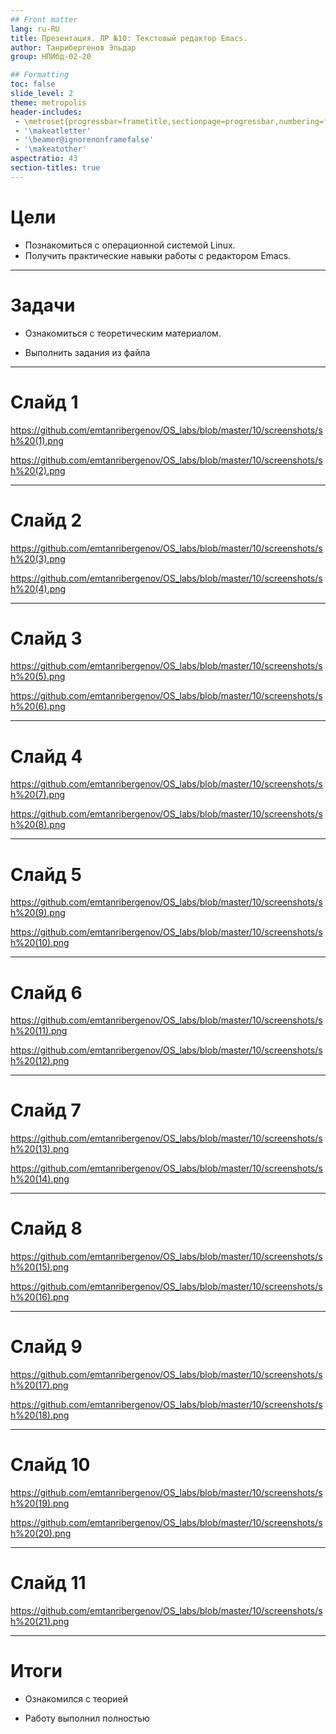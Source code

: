 ```yaml
---
## Front matter
lang: ru-RU
title: Презентация. ЛР №10: Текстовый редактор Emacs.
author: Танрибергенов Эльдар
group: НПИбд-02-20

## Formatting
toc: false
slide_level: 2
theme: metropolis
header-includes: 
 - \metroset{progressbar=frametitle,sectionpage=progressbar,numbering=fraction}
 - '\makeatletter'
 - '\beamer@ignorenonframefalse'
 - '\makeatother'
aspectratio: 43
section-titles: true
---
```


# Цели

- Познакомиться с операционной системой Linux. 
- Получить практические
  навыки работы с редактором Emacs.

---

# Задачи

- Ознакомиться с теоретическим материалом.

- Выполнить задания из файла

---

# Слайд 1

https://github.com/emtanribergenov/OS_labs/blob/master/10/screenshots/sh%20(1).png

https://github.com/emtanribergenov/OS_labs/blob/master/10/screenshots/sh%20(2).png

---

# Слайд 2

https://github.com/emtanribergenov/OS_labs/blob/master/10/screenshots/sh%20(3).png

https://github.com/emtanribergenov/OS_labs/blob/master/10/screenshots/sh%20(4).png

---

# Слайд 3

https://github.com/emtanribergenov/OS_labs/blob/master/10/screenshots/sh%20(5).png

https://github.com/emtanribergenov/OS_labs/blob/master/10/screenshots/sh%20(6).png


---

# Слайд 4

https://github.com/emtanribergenov/OS_labs/blob/master/10/screenshots/sh%20(7).png

https://github.com/emtanribergenov/OS_labs/blob/master/10/screenshots/sh%20(8).png



------

# Слайд 5

https://github.com/emtanribergenov/OS_labs/blob/master/10/screenshots/sh%20(9).png

https://github.com/emtanribergenov/OS_labs/blob/master/10/screenshots/sh%20(10).png



------

# Слайд 6

https://github.com/emtanribergenov/OS_labs/blob/master/10/screenshots/sh%20(11).png

https://github.com/emtanribergenov/OS_labs/blob/master/10/screenshots/sh%20(12).png

------

# Слайд 7

https://github.com/emtanribergenov/OS_labs/blob/master/10/screenshots/sh%20(13).png

https://github.com/emtanribergenov/OS_labs/blob/master/10/screenshots/sh%20(14).png

------

# Слайд 8

https://github.com/emtanribergenov/OS_labs/blob/master/10/screenshots/sh%20(15).png

https://github.com/emtanribergenov/OS_labs/blob/master/10/screenshots/sh%20(16).png

------

# Слайд 9

https://github.com/emtanribergenov/OS_labs/blob/master/10/screenshots/sh%20(17).png

https://github.com/emtanribergenov/OS_labs/blob/master/10/screenshots/sh%20(18).png

------

# Слайд 10

https://github.com/emtanribergenov/OS_labs/blob/master/10/screenshots/sh%20(19).png

https://github.com/emtanribergenov/OS_labs/blob/master/10/screenshots/sh%20(20).png

------

# Слайд 11

https://github.com/emtanribergenov/OS_labs/blob/master/10/screenshots/sh%20(21).png

------



# Итоги

- Ознакомился с теорией

- Работу выполнил полностью